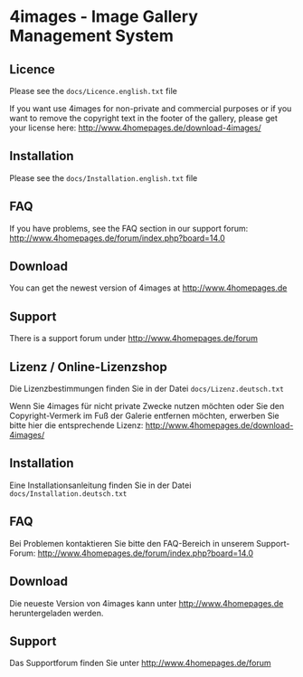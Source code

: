 # 4images - Image Gallery Management System

## Licence

Please see the `docs/Licence.english.txt` file

If you want use 4images for non-private and commercial  purposes or if you want to remove the copyright text in the footer of the gallery, please get your license here: http://www.4homepages.de/download-4images/

## Installation

Please see the `docs/Installation.english.txt` file

## FAQ

If you have problems, see the FAQ section in our support forum: http://www.4homepages.de/forum/index.php?board=14.0

## Download

You can get the newest version of 4images at http://www.4homepages.de

## Support

There is a support forum under http://www.4homepages.de/forum


## Lizenz / Online-Lizenzshop

Die Lizenzbestimmungen finden Sie in der Datei `docs/Lizenz.deutsch.txt`

Wenn Sie 4images für nicht private Zwecke nutzen möchten oder Sie den Copyright-Vermerk im Fuß der Galerie entfernen möchten, erwerben Sie bitte hier die entsprechende Lizenz: http://www.4homepages.de/download-4images/

## Installation

Eine Installationsanleitung finden Sie in der Datei `docs/Installation.deutsch.txt`

## FAQ

Bei Problemen kontaktieren Sie bitte den FAQ-Bereich in unserem Support-Forum: http://www.4homepages.de/forum/index.php?board=14.0

## Download

Die neueste Version von 4images kann unter http://www.4homepages.de heruntergeladen werden.

## Support

Das Supportforum finden Sie unter http://www.4homepages.de/forum
